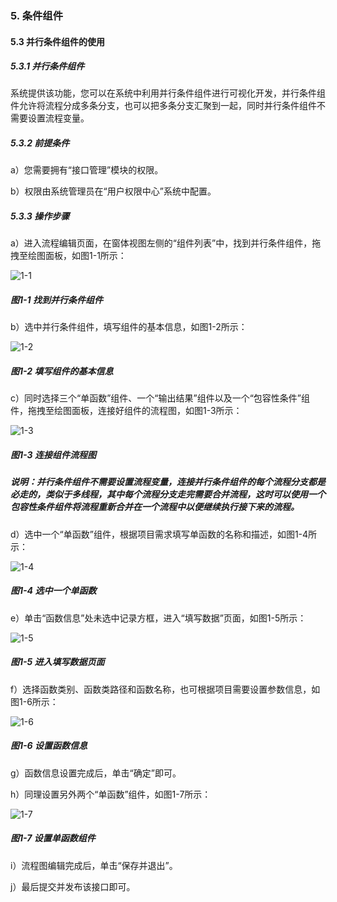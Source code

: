 ### 5. 条件组件

#### 5.3 并行条件组件的使用

##### 5.3.1 并行条件组件

系统提供该功能，您可以在系统中利用并行条件组件进行可视化开发，并行条件组件允许将流程分成多条分支，也可以把多条分支汇聚到一起，同时并行条件组件不需要设置流程变量。

##### 5.3.2 前提条件

a）您需要拥有“接口管理”模块的权限。

b）权限由系统管理员在“用户权限中心”系统中配置。

##### 5.3.3 操作步骤

a）进入流程编辑页面，在窗体视图左侧的“组件列表”中，找到并行条件组件，拖拽至绘图面板，如图1-1所示：

![1-1](https://www.feisuanyz.com/fsimage/zc-image/cz_22_2_2_1.png)

##### 图1-1 找到并行条件组件

b）选中并行条件组件，填写组件的基本信息，如图1-2所示：

![1-2](https://www.feisuanyz.com/fsimage/zc-image/cz_22_2_2_2.png)

##### 图1-2 填写组件的基本信息

c）同时选择三个“单函数”组件、一个“输出结果”组件以及一个“包容性条件”组件，拖拽至绘图面板，连接好组件的流程图，如图1-3所示：

![1-3](https://www.feisuanyz.com/fsimage/zc-image/cz_22_2_2_3.png)

##### 图1-3 连接组件流程图

##### 说明：并行条件组件不需要设置流程变量，连接并行条件组件的每个流程分支都是必走的，类似于多线程，其中每个流程分支走完需要合并流程，这时可以使用一个包容性条件组件将流程重新合并在一个流程中以便继续执行接下来的流程。

d）选中一个“单函数”组件，根据项目需求填写单函数的名称和描述，如图1-4所示：

![1-4](https://www.feisuanyz.com/fsimage/zc-image/cz_22_2_2_4.png)

##### 图1-4 选中一个单函数

e）单击“函数信息”处未选中记录方框，进入“填写数据”页面，如图1-5所示：

![1-5](https://www.feisuanyz.com/fsimage/zc-image/cz_22_2_2_5.png)

##### 图1-5 进入填写数据页面

f）选择函数类别、函数类路径和函数名称，也可根据项目需要设置参数信息，如图1-6所示：

![1-6](https://www.feisuanyz.com/fsimage/zc-image/cz_22_2_2_6.png)

##### 图1-6 设置函数信息

g）函数信息设置完成后，单击“确定”即可。

h）同理设置另外两个“单函数”组件，如图1-7所示：

![1-7](https://www.feisuanyz.com/fsimage/zc-image/cz_22_2_2_7.png)

##### 图1-7 设置单函数组件

i）流程图编辑完成后，单击“保存并退出”。

j）最后提交并发布该接口即可。
